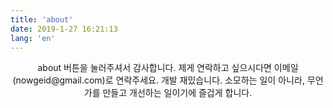 ```yaml
---
title: 'about'
date: 2019-1-27 16:21:13
lang: 'en'
---
```


<div align="center">
about 버튼을 눌러주셔서 감사합니다. 
제게 연락하고 싶으시다면 이메일(nowgeid@gmail.com)로 연락주세요.
개발 재밌습니다. 소모하는 일이 아니라, 무언가를 만들고 개선하는 일이기에 즐겁게 합니다.
</div>
